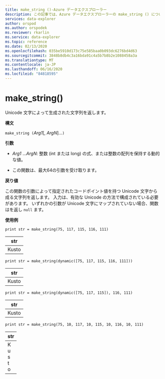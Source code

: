 ```yaml
---
title: make_string ()-Azure データエクスプローラー
description: この記事では、Azure データエクスプローラーの make_string () について説明します。
services: data-explorer
author: orspod
ms.author: orspodek
ms.reviewer: rkarlin
ms.service: data-explorer
ms.topic: reference
ms.date: 02/13/2020
ms.openlocfilehash: 035be5910d173c75e585baa0b093dc6276bd4d63
ms.sourcegitcommit: 3848b8db4c3a16bda91c4a5b7b8b2e1088458a3a
ms.translationtype: MT
ms.contentlocale: ja-JP
ms.lasthandoff: 06/16/2020
ms.locfileid: "84818595"
---
```

# <a name="make_string"></a>make_string()

Unicode 文字によって生成された文字列を返します。
    
**構文**

`make_string (`*Arg1*[, *ArgN*]...`)`

**引数**

* *Arg1* ...*ArgN*: 整数 (int または long) の式、または整数の配列を保持する動的な値。

* この関数は、最大64の引数を受け取ります。

**戻り値**

この関数の引数によって指定されたコードポイント値を持つ Unicode 文字から成る文字列を返します。 入力は、有効な Unicode の方法で構成されている必要があります。
いずれかの引数が Unicode 文字にマップされていない場合、関数はを返し `null` ます。

**使用例**

```kusto
print str = make_string(75, 117, 115, 116, 111)
```

|str|
|---|
|Kusto|

```kusto
print str = make_string(dynamic([75, 117, 115, 116, 111]))
```

|str|
|---|
|Kusto|

```kusto
print str = make_string(dynamic([75, 117, 115]), 116, 111)
```

|str|
|---|
|Kusto|

```kusto
print str = make_string(75, 10, 117, 10, 115, 10, 116, 10, 111)
```

|str|
|---|
|K<br>u<br>s<br>t<br>o|
